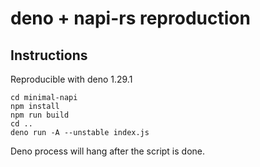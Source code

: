 # deno + napi-rs reproduction

## Instructions

Reproducible with deno 1.29.1

```
cd minimal-napi
npm install
npm run build
cd ..
deno run -A --unstable index.js
```

Deno process will hang after the script is done.
